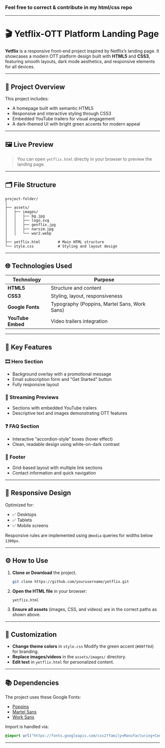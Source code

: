 ### Feel free to correct & contribute in my html/css repo

---

# 🎬 Yetflix-OTT Platform Landing Page

**Yetflix** is a responsive front-end project inspired by Netflix’s landing page.
It showcases a modern OTT platform design built with **HTML5** and **CSS3**, featuring smooth layouts, dark mode aesthetics, and responsive elements for all devices.

---

## 🧩 Project Overview

This project includes:

* A homepage built with semantic HTML5
* Responsive and interactive styling through CSS3
* Embedded YouTube trailers for visual engagement
* A dark-themed UI with bright green accents for modern appeal

---

## 🖼️ Live Preview

> You can open `yetflix.html` directly in your browser to preview the landing page.

---

## 🗂️ File Structure

```
project-folder/
│
├── assets/
│   ├── images/
│   │   ├── bg.jpg
│   │   ├── logo.svg
│   │   ├── genflix.jpg
│   │   ├── narsim.jpg
│   │   └── war2.webp
│
├── yetflix.html        # Main HTML structure
└── style.css           # Styling and layout design
```

---

## 🌐 Technologies Used

| Technology        | Purpose                                      |
| ----------------- | -------------------------------------------- |
| **HTML5**         | Structure and content                        |
| **CSS3**          | Styling, layout, responsiveness              |
| **Google Fonts**  | Typography (Poppins, Martel Sans, Work Sans) |
| **YouTube Embed** | Video trailers integration                   |

---

## 🧱 Key Features

### 🎞️ Hero Section

* Background overlay with a promotional message
* Email subscription form and "Get Started" button
* Fully responsive layout

### 🎥 Streaming Previews

* Sections with embedded YouTube trailers
* Descriptive text and images demonstrating OTT features

### ❓ FAQ Section

* Interactive “accordion-style” boxes (hover effect)
* Clean, readable design using white-on-dark contrast

### 🦶 Footer

* Grid-based layout with multiple link sections
* Contact information and quick navigation

---

## 📱 Responsive Design

Optimized for:

* ✅ Desktops
* ✅ Tablets
* ✅ Mobile screens

Responsive rules are implemented using `@media` queries for widths below `1300px`.

---

## ⚙️ How to Use

1. **Clone or Download** the project.

   ```bash
   git clone https://github.com/yourusername/yetflix.git
   ```

2. **Open the HTML file** in your browser:

   ```
   yetflix.html
   ```

3. **Ensure all assets** (images, CSS, and videos) are in the correct paths as shown above.

---

## 🎨 Customization

* **Change theme colors** in `style.css`
  Modify the green accent (`#00ff0d`) for branding.
* **Replace images/videos** in the `assets/images/` directory.
* **Edit text** in `yetflix.html` for personalized content.

---

## 📚 Dependencies

The project uses these Google Fonts:

* [Poppins](https://fonts.google.com/specimen/Poppins)
* [Martel Sans](https://fonts.google.com/specimen/Martel+Sans)
* [Work Sans](https://fonts.google.com/specimen/Work+Sans)

Import is handled via:

```css
@import url("https://fonts.googleapis.com/css2?family=Manufacturing+Consent&family=Martel+Sans:wght@200;300;400;600;700;800;900&family=Poppins:wght@100..900&family=Work+Sans:wght@100..900&display=swap");
```

---
